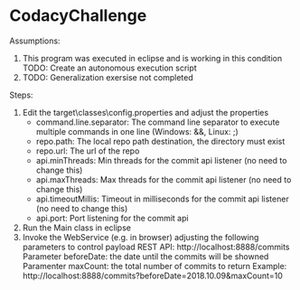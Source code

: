 # CodacyChallenge
Assumptions:
1. This program was executed in eclipse and is working in this condition
  TODO: Create an autonomous execution script
2. TODO: Generalization exersise not completed

Steps:
1. Edit the target\classes\config.properties and adjust the properties
    - command.line.separator: The command line separator to execute multiple commands in one line (Windows: &&, Linux: ;)
    - repo.path: The local repo path destination, the directory must exist
    - repo.url: The url of the repo
    - api.minThreads: Min threads for the commit api listener (no need to change this)
    - api.maxThreads: Max threads for the commit api listener (no need to change this)  
    - api.timeoutMillis: Timeout in milliseconds for the commit api listener (no need to change this)
    - api.port: Port listening for the commit api
2. Run the Main class in eclipse
3. Invoke the WebService (e.g. in browser) adjusting the following parameters to control payload
  REST API: http://localhost:8888/commits
  Parameter beforeDate: the date until the commits will be showned
  Paramenter maxCount: the total number of commits to return
  Example: http://localhost:8888/commits?beforeDate=2018.10.09&maxCount=10